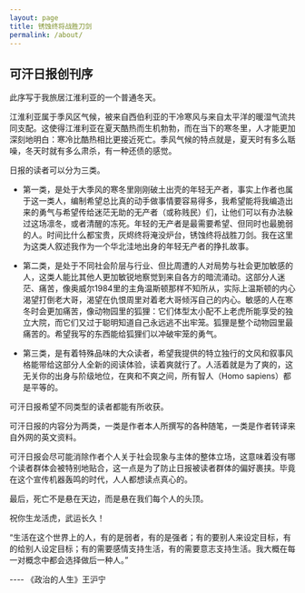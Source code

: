 ```yaml
---
layout: page
title: 锈蚀终将战胜刀剑
permalink: /about/
---
```


## 可汗日报创刊序

此序写于我旅居江淮利亚的一个普通冬天。

江淮利亚属于季风区气候，被来自西伯利亚的干冷寒风与来自太平洋的暖湿气流共同支配。这使得江淮利亚在夏天酷热而生机勃勃，而在当下的寒冬里，人才能更加深刻地明白：寒冷比酷热相比更接近死亡。季风气候的特点就是，夏天时有多么聒噪，冬天时就有多么肃杀，有一种还债的感觉。

日报的读者可以分为三类。

- 第一类，是处于大季风的寒冬里刚刚破土出壳的年轻无产者，事实上作者也属于这一类人，编制希望总比真的动手做事情要容易得多，我希望能将我编造出来的勇气与希望传给迷茫无助的无产者（或称贱民）们，让他们可以有办法躲过这场凛冬，或者清醒的冻死。年轻的无产者是最需要希望、但同时也最脆弱的人。时间比什么都宝贵，灰烬终将淹没炉台，锈蚀终将战胜刀剑。我在这里为这类人叙述我作为一个华北洼地出身的年轻无产者的挣扎故事。

- 第二类，是处于不同社会阶层与行业、但比周遭的人对局势与社会更加敏感的人，这类人能比其他人更加敏锐地察觉到来自各方的暗流涌动。这部分人迷茫、痛苦，像奥威尔1984里的主角温斯顿那样不知所从，实际上温斯顿的内心渴望打倒老大哥，渴望在仇恨周里对着老大哥倾泻自己的内心。敏感的人在寒冬时会更加痛苦，像动物园里的狐狸：它们体型太小配不上老虎所能享受的独立大院，而它们又过于聪明知道自己永远逃不出牢笼。狐狸是整个动物园里最痛苦的。希望我写的东西能给狐狸们以冲破牢笼的勇气。

- 第三类，是有着特殊品味的大众读者，希望我提供的特立独行的文风和叙事风格能带给这部分人全新的阅读体验，读着爽就行了。人活着就是为了爽的，这无关你的出身与阶级地位，在爽和不爽之间，所有智人（Homo sapiens）都是平等的。

可汗日报希望不同类型的读者都能有所收获。

可汗日报的内容分为两类，一类是作者本人所撰写的各种随笔，一类是作者转译来自外网的英文资料。

可汗日报会尽可能消除作者个人关于社会现象与主体的整体立场，这意味着没有哪个读者群体会被特别地贴合，这一点是为了防止日报被读者群体的偏好裹挟。毕竟在这个宣传机器轰鸣的时代，人人都想读点真心的。

最后，死亡不是悬在天边，而是悬在我们每个人的头顶。

祝你生龙活虎，武运长久！


“生活在这个世界上的人，有的是弱者，有的是强者；有的要别人来设定目标，有的给别人设定目标；有的需要感情支持生活，有的需要意志支持生活。我大概在每一对概念中都会选择做后一种人。” 

---- 《政治的人生》王沪宁
